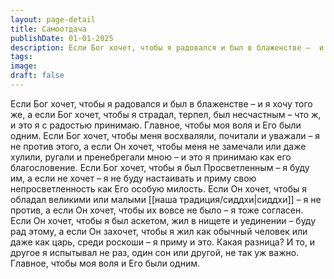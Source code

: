 ```yaml
---
layout: page-detail
title: Самоотдача
publishDate: 01-01-2025
description: Если Бог хочет, чтобы я радовался и был в блаженстве –  и я хочу того же, а если Бог хочет, чтобы я страдал, терпел, был несчастным –  что ж, и это я с радостью принимаю. Главное, чтобы моя воля и Его были одним. Если Бог хочет, чтобы меня восхваляли...
tags:
image:
draft: false
---
```

Если Бог хочет, чтобы я радовался и был в блаженстве –  и я хочу того же, а если Бог хочет, чтобы я страдал, терпел, был несчастным –  что ж, и это я с радостью принимаю. Главное, чтобы моя воля и Его были одним. Если Бог хочет, чтобы меня восхваляли, почитали и уважали –  я не против этого, а если Он хочет, чтобы меня не замечали или даже хулили,  ругали и пренебрегали мною –  и это я принимаю как его благословение. Если Бог хочет, чтобы я был Просветленным –  я буду им, а если не хочет –  я не буду настаивать и приму свою непросветленность  как Его особую милость. Если Он хочет, чтобы я обладал великими или малыми [[наша традиция/сиддхи|сиддхи]] –  я не против, а если Он хочет, чтобы их вовсе не было –  я тоже согласен. Если Он хочет, чтобы я был аскетом,  жил в нищете и уединении – буду рад этому, а если Он захочет, чтобы я жил как обычный человек  или даже как царь, среди роскоши –  я приму и это. Какая разница? И то, и другое я испытывал не раз,  один сон или другой,  не так уж важно. Главное, чтобы моя воля и Его были одним.